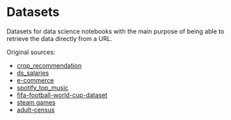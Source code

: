 # Datasets

Datasets for data science notebooks with the main purpose of being able to retrieve the data directly from a URL. 

Original sources:
- [crop_recommendation](https://www.kaggle.com/datasets/atharvaingle/crop-recommendation-dataset)
- [ds_salaries](https://www.kaggle.com/datasets/ruchi798/data-science-job-salaries)
- [e-commerce](https://www.kaggle.com/datasets/carrie1/ecommerce-data)
- [spotify_top_music](https://www.kaggle.com/leonardopena/top-spotify-songs-from-20102019-by-year)
- [fifa-football-world-cup-dataset](https://www.kaggle.com/datasets/iamsouravbanerjee/fifa-football-world-cup-dataset)
- [steam games](https://www.kaggle.com/datasets/tamber/steam-video-games?resource=download)
- [adult-census](https://www.kaggle.com/datasets/uciml/adult-census-income)
